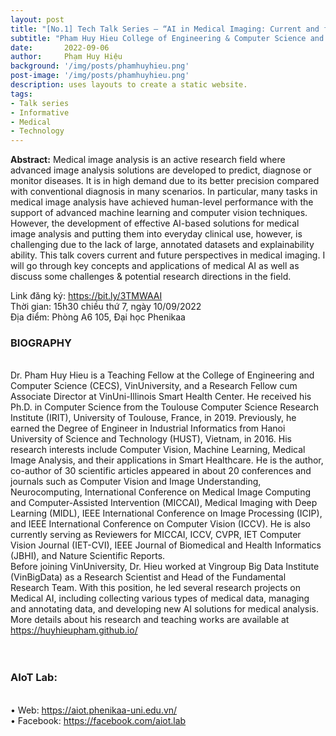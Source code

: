 ```yaml
---
layout: post
title: "[No.1] Tech Talk Series – “AI in Medical Imaging: Current and future perspectives”"
subtitle: "Pham Huy Hieu College of Engineering & Computer Science and VinUni-Illinois Smart Health Center, VinUniversity"
date:       2022-09-06
author:     Phạm Huy Hiệu
background: '/img/posts/phamhuyhieu.png'
post-image: '/img/posts/phamhuyhieu.png'
description: uses layouts to create a static website.
tags:
- Talk series
- Informative
- Medical
- Technology
---
```

<b>Abstract:</b> Medical image analysis is an active research field where advanced image analysis solutions are developed to predict, diagnose or monitor diseases. It is in high demand due to its better precision compared with conventional diagnosis in many scenarios. In particular, many tasks in medical image analysis have achieved human-level performance with the support of advanced machine learning and computer vision techniques. However, the development of effective AI-based solutions for medical image analysis and putting them into everyday clinical use, however, is challenging due to the lack of large, annotated datasets and explainability ability. This talk covers current and future perspectives in medical imaging. I will go through key concepts and applications of medical AI as well as discuss some challenges & potential research directions in the field.

Link đăng ký: <a href="https://bit.ly/3TMWAAI">https://bit.ly/3TMWAAI</a>
<br>
Thời gian: 15h30 chiều thứ 7, ngày 10/09/2022
<br>
Địa điểm: Phòng A6 105, Đại học Phenikaa
<br>


<h3>BIOGRAPHY</h3><br>
Dr. Pham Huy Hieu is a Teaching Fellow at the College of Engineering and Computer Science (CECS), VinUniversity, and a Research Fellow cum Associate Director at VinUni-Illinois Smart Health Center. He received his Ph.D. in Computer Science from the Toulouse Computer Science Research Institute (IRIT), University of Toulouse, France, in 2019. Previously, he earned the Degree of Engineer in Industrial Informatics from Hanoi University of Science and Technology (HUST), Vietnam, in 2016. His research interests include Computer Vision, Machine Learning, Medical Image Analysis, and their applications in Smart Healthcare. He is the author, co-author of 30 scientific articles appeared in about 20 conferences and journals such as Computer Vision and Image Understanding, Neurocomputing, International Conference on Medical Image Computing and Computer-Assisted Intervention (MICCAI), Medical Imaging with Deep Learning (MIDL), IEEE International Conference on Image Processing (ICIP), and IEEE International Conference on Computer Vision (ICCV). He is also currently serving as Reviewers for MICCAI, ICCV, CVPR, IET Computer Vision Journal (IET-CVI), IEEE Journal of Biomedical and Health Informatics (JBHI), and Nature Scientific Reports.
<br>
Before joining VinUniversity, Dr. Hieu worked at Vingroup Big Data Institute (VinBigData) as a Research Scientist and Head of the Fundamental Research Team. With this position, he led several research projects on Medical AI, including collecting various types of medical data, managing and annotating data, and developing new AI solutions for medical analysis. More details about his research and teaching works are available at <a href="https://huyhieupham.github.io/">https://huyhieupham.github.io/</a>
<br><br>
<br>
<h3>AIoT Lab:</h3><br>
•	Web: <a href="https://aiot.phenikaa-uni.edu.vn/">https://aiot.phenikaa-uni.edu.vn/</a> <br>
•	Facebook:  <a href="https://facebook.com/aiot.lab">https://facebook.com/aiot.lab</a> <br>

